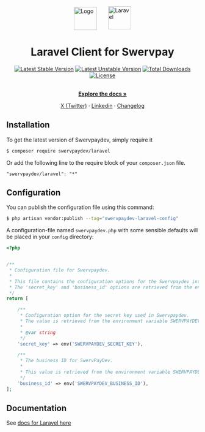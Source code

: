 <div style="display: flex; justify-content: center; align-items: center">
  <a href="https://swervpay.co" target="_blank">
    <picture>
        <source media="(prefers-color-scheme: dark)" srcset="https://avatars.githubusercontent.com/u/108650375?s=200&v=4">
        <source media="(prefers-color-scheme: light)" srcset="https://avatars.githubusercontent.com/u/108650375?s=200&v=4">
        <img src="https://avatars.githubusercontent.com/u/108650375?s=200&v=4" width="60" alt="Logo"/>
    </picture>
  </a>
  <a href="https://laravel.com" target="_blank">
    <picture style="padding-left: 30px">
        <source media="(prefers-color-scheme: dark)" srcset="https://user-images.githubusercontent.com/1045274/200928533-47539867-07ff-406e-aa8b-25c594652dc8.png" height=60>
        <source media="(prefers-color-scheme: light)" srcset="https://user-images.githubusercontent.com/1045274/200928533-47539867-07ff-406e-aa8b-25c594652dc8.png" height=60>
        <img alt="Laravel" src="https://user-images.githubusercontent.com/1045274/200928533-47539867-07ff-406e-aa8b-25c594652dc8.png"  height=60>
    </picture>
  </a>
</div>

<h1 align="center">Laravel Client for Swervpay</h1>

<p align="center">
    <a href="https://packagist.org/packages/swervpaydev/laravel"><img src="http://poser.pugx.org/swervpaydev/laravel/v" alt="Latest Stable Version"></a>
    <a href="https://packagist.org/packages/swervpaydev/laravel"><img src="http://poser.pugx.org/swervpaydev/laravel/v/unstable" alt="Latest Unstable Version"></a>
    <a href="https://packagist.org/packages/swervpaydev/laravel"><img src="http://poser.pugx.org/swervpaydev/laravel/downloads" alt="Total Downloads"></a>
    <a href="https://packagist.org/packages/swervpaydev/laravel"><img src="http://poser.pugx.org/swervpaydev/laravel/license" alt="License"></a>

</p>

<p align="center">
    <br />
    <a href="https://docs.swervpay.co" rel="dofollow"><strong>Explore the docs »</strong></a>
    <br />
 </p>
  
<p align="center">  
    <a href="https://twitter.com/swyftpay_io">X (Twitter)</a>
    ·
    <a href="https://www.linkedin.com/company/swervltd">Linkedin</a>
    ·
    <a href="https://docs.swervpay.co/changelog">Changelog</a>
</p>

## Installation

To get the latest version of Swervpaydev, simply require it

```bash
$ composer require swervpaydev/laravel
```

Or add the following line to the require block of your `composer.json` file.

```
"swervpaydev/laravel": "*"
```

## Configuration

You can publish the configuration file using this command:

```bash
$ php artisan vendor:publish --tag="swervpaydev-laravel-config"
```

A configuration-file named `swervpaydev.php` with some sensible defaults will be placed in your `config` directory:

```php
<?php


/**
 * Configuration file for Swervpaydev.
 *
 * This file contains the configuration options for the Swervpaydev integration.
 * The 'secret_key' and 'business_id' options are retrieved from the environment variables.
 */
return [

    /**
     * Configuration option for the secret key used in Swervpaydev.
     * The value is retrieved from the environment variable SWERVPAYDEV_SECRET_KEY.
     *
     * @var string
     */
    'secret_key' => env('SWERVPAYDEV_SECRET_KEY'),

    /**
     * The business ID for SwervPayDev.
     *
     * This value is retrieved from the environment variable SWERVPAYDEV_BUSINESS_ID.
     */
    'business_id' => env('SWERVPAYDEV_BUSINESS_ID'),
];
```

## Documentation

See [docs for Laravel here](https://docs.swervpay.co/sdks/laravel)
